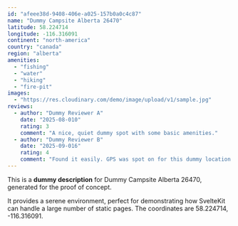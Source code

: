```yaml
---
id: "afeee38d-9408-406e-a025-157b0a0c4c87"
name: "Dummy Campsite Alberta 26470"
latitude: 58.224714
longitude: -116.316091
continent: "north-america"
country: "canada"
region: "alberta"
amenities:
  - "fishing"
  - "water"
  - "hiking"
  - "fire-pit"
images:
  - "https://res.cloudinary.com/demo/image/upload/v1/sample.jpg"
reviews:
  - author: "Dummy Reviewer A"
    date: "2025-08-010"
    rating: 3
    comment: "A nice, quiet dummy spot with some basic amenities."
  - author: "Dummy Reviewer B"
    date: "2025-09-016"
    rating: 4
    comment: "Found it easily. GPS was spot on for this dummy location."
---
```


This is a **dummy description** for Dummy Campsite Alberta 26470, generated for the proof of concept.

It provides a serene environment, perfect for demonstrating how SvelteKit can handle a large number of static pages. The coordinates are 58.224714, -116.316091.
